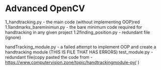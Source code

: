 # Advanced OpenCV
1_handtracking.py - the main code (without implementing OOP)red
1.1landmarks_bareminimun.py - the bare minimum code required for handtracking in any given project
1.2finding_position.py - redundant file (ignore)

handTracking_module.py - a failed attempt to implement OOP and create a handtracking module (THIS IS FILE THAT HAS ERRORS)
test_module.py - redundant file(copy pasted the code from - https://www.computervision.zone/topic/handtrackingmodule-py/ )